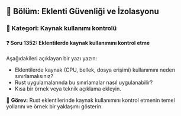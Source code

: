 ## 📘 Bölüm: Eklenti Güvenliği ve İzolasyonu  
### 🔹 Kategori: Kaynak kullanımı kontrolü  
#### ❓ Soru 1352: Eklentilerde kaynak kullanımını kontrol etme

Aşağıdakileri açıklayan bir yazı yazın:

- Eklentilerde kaynak (CPU, bellek, dosya erişimi) kullanımını neden sınırlamalısınız?
- Rust uygulamalarında bu sınırlamalar nasıl uygulanabilir?
- Kısa bir örnek veya teknik açıklama ekleyin.

🔧 **Görev:** Rust eklentilerinde kaynak kullanımını kontrol etmenin temel yollarını ve örnek bir yaklaşımı gösterin.
